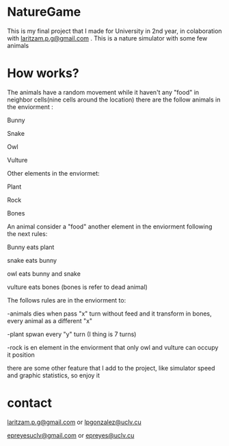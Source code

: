 # NatureGame
 
This is my final project that I made for University in 2nd year, in colaboration with laritzam.p.g@gmail.com . This is 
a nature simulator with some few animals

# How works?

 The animals have a random movement while it  haven't  any "food" in neighbor cells(nine cells around the location)
 there are the follow animals in the enviorment :

 Bunny

 Snake

 Owl

 Vulture

 
 Other elements in the enviormet:

 Plant

 Rock 

 Bones
 

 An animal consider a "food" another element in the enviorment following the next rules:

 Bunny eats plant

 snake eats bunny

 owl eats bunny and snake

 vulture eats bones (bones is refer to dead animal)


 The follows rules are in the enviorment to:

-animals dies when pass "x" turn without feed and it transform in bones, every animal as a different "x"

-plant spwan every "y" turn (I thing is 7 turns)

-rock is en element in the enviorment that only owl and vulture can occupy it position


there are some other feature that I add to the project, like simulator speed and 
graphic statistics, so enjoy it

# contact 
laritzam.p.g@gmail.com or lpgonzalez@uclv.cu


epreyesuclv@gmail.com or epreyes@uclv.cu
